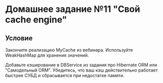 # Домашнее задание №11 "Свой cache engine"

## Условие
Закончите реализацию MyCache из вебинара.
Используйте WeakHashMap для хранения значений.

Добавьте кэширование в DBService из задания про Hibernate ORM или "Самодельный ORM".
Убедитесь, что ваш кэш действительно работает быстрее СУБД и сбрасывается при недостатке памяти.